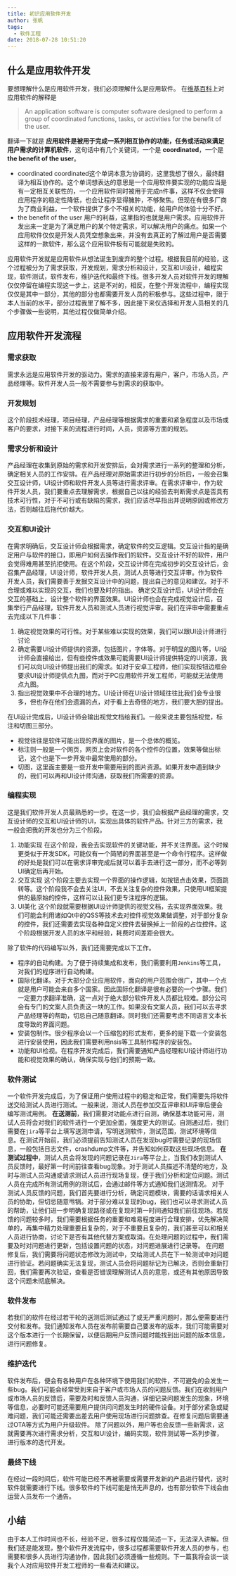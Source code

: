 ```yaml
---
title: 初识应用软件开发
author: 张帆
tags:
  - 软件工程
date: 2018-07-28 10:51:20
---
```


## 什么是应用软件开发

要想理解什么是应用软件开发，我们必须理解什么是应用软件。
在[维基百科](https://en.wikipedia.org/wiki/Application_software)上对应用软件的解释是
> An application software is computer software designed to perform a group of coordinated functions, tasks, or activities for the benefit of the user.

翻译一下就是 **应用软件是被用于完成一系列相互协作的功能，任务或活动来满足用户需求的计算机软件**，这句话中有几个关键词，一个是 **coordinated**，一个是 **the benefit of the user**。

- coordinated
coordinated这个单词本意为协调的，这里我想了很久，最终翻译为相互协作的。这个单词想表达的意思是一个应用软件要实现的功能应当是有一定相互关联性的，一个应用软件同时被用于完成n件事，这样不仅会使得应用程序的稳定性降低，也会让程序显得臃肿，不够聚焦。但现在有很多厂商为了商业利益，一个软件提供了多个不相关的功能，给用户的体验十分不好。
- the benefit of the user
用户的利益，这里指的也就是用户需求。应用软件开发出来一定是为了满足用户的某个特定需求，可以解决用户的痛点。如果一个应用软件仅仅是开发人员凭空想象出来，并没有去真正的了解过用户是否需要这样的一款软件，那么这个应用软件极有可能就是失败的。

应用软件开发就是应用软件从想法诞生到废弃的整个过程。根据我目前的经验，这个过程被分为了需求获取，开发规划，需求分析和设计，交互和UI设计，编程实现，软件测试，软件发布，维护迭代和最终下线。很多开发人员对软件开发的理解仅仅停留在编程实现这一步上，这是不对的，相反，在整个开发流程中，编程实现仅仅是其中一部分，其他的部分也都需要开发人员的积极参与。这些过程中，限于本人当前的水平，部分过程我里了解不多，因此接下来仅选择和开发人员相关的几个步骤做一些说明，其他过程仅做简单介绍。

<!--more-->

## 应用软件开发流程

### 需求获取

需求永远是应用软件开发的驱动力。需求的直接来源有用户，客户，市场人员，产品经理等。软件开发人员一般不需要参与到需求的获取中。

### 开发规划

这个阶段技术经理，项目经理，产品经理等根据需求的重要和紧急程度以及市场或客户的要求，对接下来的流程进行时间，人员，资源等方面的规划。


### 需求分析和设计

产品经理在收集到原始的需求和开发安排后，会对需求进行一系列的整理和分析，确定相关人员的工作安排。在产品经理对原始需求进行初步的分析后，一般会召集交互设计师，UI设计师和软件开发人员等进行需求评审。在需求评审中，作为软件开发人员，我们要重点去理解需求，根据自己以往的经验去判断需求点是否具有技术可行性，对于不可行或有缺陷的需求，我们应该尽早指出并说明原因或修改方法，否则越往后拖代价越大。

### 交互和UI设计

在需求明确后，交互设计师会根据需求，确定软件的交互逻辑。交互设计指的是确定用户与软件的接口，即用户如何去操作我们的软件。交互设计不好的软件，用户会觉得难用甚至抗拒使用。在这个阶段，交互设计师在完成初步的交互设计后，会召集产品经理，UI设计师，软件开发人员，测试人员等进行交互评审。作为软件开发人员，我们需要善于发掘交互设计中的问题，提出自己的意见和建议。对于不合理或难以实现的交互，我们也要及时的指出。
确定交互设计后，UI设计师会在交互的基础上，设计整个软件的界面效果。UI设计师也会在完成视觉设计后，召集举行产品经理，软件开发人员和测试人员进行视觉评审。我们在评审中需要重点去完成以下几件事：

1. 确定视觉效果的可行性。对于某些难以实现的效果，我们可以跟UI设计师进行讨论
2. 确定需要UI设计师提供的资源，包括图片，字体等。对于明显的图片等，UI设计师会直接给出，但有些控件或效果可能需要UI设计师提供特定的UI资源，我们可以向UI设计师提出我们的需求。如对于安卓工程师，他们实现按钮边框会要求UI设计师提供点九图，而对于PC应用软件开发工程师，可能就无法使用点九图。
3. 指出视觉效果中不合理的地方。UI设计师在UI设计领域往往比我们会专业很多，但也存在他们会遗漏的点，对于看上去奇怪的地方，我们要大胆的提出。

在UI设计完成后，UI设计师会输出视觉文档给我们。一般来说主要包括视觉，标注和切图三部分。

- 视觉往往是软件可能出现的界面的图片，是一个总体的概览。
- 标注则一般是一个网页，网页上会对软件的各个控件的位置，效果等做出标记，这个也是下一步开发中最常使用的部分。
- 切图，这里面主要是一些开发中需要用到的图片资源。如果开发中遇到缺少的，我们可以再和UI设计师沟通，获取我们所需要的资源。

### 编程实现

这是我们软件开发人员最熟悉的一步。在这一步，我们会根据产品经理的需求，交互设计师的交互和UI设计师的UI，实现出具体的软件产品。针对三方的需求，我一般会把我的开发也分为三个阶段。
1. 功能实现
在这个阶段，我会去实现软件的关键功能，并不关注界面。这个时候更类似于开发SDK，可能仅有一个简陋的界面甚至是一个命令行程序。这样做的好处是我们可以在需求评审完成后就可以着手去进行这一部分，而不必等到UI确定后再开始。
2. 交互实现
这个阶段主要去实现一个界面的操作逻辑，如按钮点击效果，页面跳转等。这个阶段我不会去关注UI，不去关注复杂的控件效果，只使用UI框架提供的最原始的控件，这样可以让我们更专注程序的逻辑。
3. UI美化
这个阶段就需要根据UI设计师提供的视觉文档，去实现界面效果。我们可能会利用诸如Qt中的QSS等技术去对控件视觉效果做调整，对于部分复杂的控件，我们还需要去实现各种自定义控件去替换掉上一阶段的占位控件。这个阶段根据开发人员的水平和经验，耗费时间差距会很大。

除了软件的代码编写以外，我们还需要完成以下工作。
- 程序的自动构建。为了便于持续集成和发布，我们需要利用`Jenkins`等工具，对我们的程序进行自动构建。
- 国际化翻译。对于大部分企业应用软件，面向的用户范围会很广，其中一个点就是用户可能会来自多个国家。因此国际化翻译是很有必要的一个步骤。我们一定要力求翻译准确，这一点对于绝大部分软件开发人员都比较难。部分公司会有专门的文案人员负责这一块的工作。如果没有文案人员，我们可以去寻求产品经理等的帮助，切忌自己随意翻译。同时我们还需要考虑不同语言文本长度导致的界面问题。
- 安装包制作。很少程序会以一个压缩包的形式发布，更多的是下载一个安装包进行安装使用，因此我们需要利用nsis等工具制作程序的安装包。
- 功能和UI检视。在程序开发完成后，我们需要通知产品经理和UI设计师进行功能和视觉效果的确认，确保实现与他们的预期一致。

### 软件测试

一个软件开发完成后，为了保证用户使用过程中的稳定和正常，我们需要先将软件送交给测试人员进行测试。一般来说，测试人员在参加交互评审和UI评审后便会编写测试用例。
**在送测前**，我们需要对功能点进行自测，确保基本功能可用，测试人员将会对我们的软件进行一个更加全面，强度更大的测试。自测通过后，我们需要在`jira`等平台上填写送测申请，写明送测软件，测试范围，测试环境等信息。在测试开始前，我们必须提前告知测试人员在发现bug时需要记录的现场信息，一般包括日志文件，crashdump文件等，并告知如何获取这些现场信息。
**在测试过程中**，测试人员会将发现的问题记录在`Jira`等平台上，当我们收到测试人员反馈时，最好第一时间前往查看bug现象。对于测试人员描述不清楚的地方，及时与测试人员沟通或请求测试人员进行现场复现，便于我们分析和定位问题。测试人员在完成所有测试用例的测试后，会通过邮件等方式通知我们送测情况。
对于测试人员反馈的问题，我们首先要进行分析，确定问题模块，需要的话请求相关人员的协助，但切忌随意甩锅。对于部分难以复现的bug，我们也可以寻求测试人员的帮助，让他们进一步明确复现路径或在复现时第一时间通知我们前往现场。若反馈的问题较多时，我们需要根据任务的重要和难易程度进行合理安排，优先解决简单的，再集中精力处理重要且复杂的，对于不重要且复杂的，我们甚至可以和相关人员进行协商，讨论下是否有其他代替方案或取消。在处理问题的过程中，我们需要及时对问题进行更新，包括设置问题的状态，对问题进展进行记录等。
在问题修复后，我们需要将问题状态修改为测试中，交给测试人员在下一轮测试中对问题进行验证。若问题确实无法复现，测试人员会将问题标记为已解决，否则会重新打回，我们需要再次验证，查看是否错误理解测试人员的意思，或还有其他原因导致这个问题未彻底解决。

### 软件发布

若我们的软件在经过若干轮的送测后测试通过了或无严重问题时，那么便需要进行交付和发布。我们通知发布人员在发布前需要自己要发布的版本，我们可能需要对这个版本进行一个长期保留，以便后期用户反馈问题时能找到出问题的版本信息，进行问题修复。

### 维护迭代

软件发布后，便会有各种用户在各种环境下使用我们的软件，不可避免的会发生一些bug。我们可能会经常受到来自于客户或市场人员的问题反馈。我们在收到用户或市场人员的反馈后，需要及时和反馈人员沟通，详细记录问题发生的现象，环境等信息，必要时可能还需要用户提供问问题发生时的硬件设备。对于部分紧急或疑难问题，我们可能还需要出差去用户使用现场进行问题排查。在修复问题后需要通过OTA等方式为用户升级软件。
除了问题以外，用户等也会反馈一些新需求，这就需要再次进行需求分析，交互和UI设计，编码实现，软件测试等一系列步骤，进行版本的迭代开发。

### 最终下线

在经过一段时间后，软件可能已经不再被需要或需要开发新的产品进行替代，这时软件就需要进行下线。很多软件的下线可能是悄无声息的，也有部分软件下线会由运营人员发布一个通告。

## 小结

由于本人工作时间也不长，经验不足，很多过程仅能简述一下，无法深入讲解。但我们还是能发现，整个软件开发流程中，很多过程都需要软件开发人员的参与，也需要和很多人员进行沟通协作，因此我们必须遵循一些规则。下一篇我将会谈一谈我个人对应用软件开发工程师的一些看法和建议。
